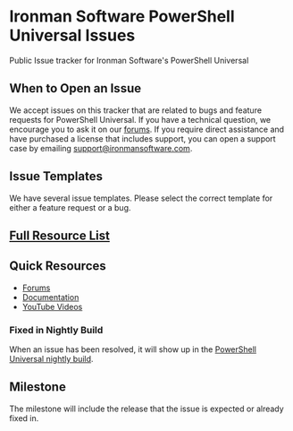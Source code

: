 # Ironman Software PowerShell Universal Issues

Public Issue tracker for Ironman Software's PowerShell Universal

## When to Open an Issue

We accept issues on this tracker that are related to bugs and feature requests for PowerShell Universal. If you have a technical question, we encourage you to ask it on our [forums](https://forums.ironmansoftware.com). If you require direct assistance and have purchased a license that includes support, you can open a support case by emailing support@ironmansoftware.com. 

## Issue Templates

We have several issue templates. Please select the correct template for either a feature request or a bug.
## [Full Resource List](https://github.com/ironmansoftware/awesome-powershell-universal)
## Quick Resources

- [Forums](https://forums.ironmansoftware.com)
- [Documentation](https://docs.powershelluniversal.com)
- [YouTube Videos](https://www.youtube.com/c/AdamDriscoll)

### Fixed in Nightly Build

When an issue has been resolved, it will show up in the [PowerShell Universal nightly build](https://ironmansoftware.com/release/powershell-universal-nightly). 

## Milestone

The milestone will include the release that the issue is expected or already fixed in. 
